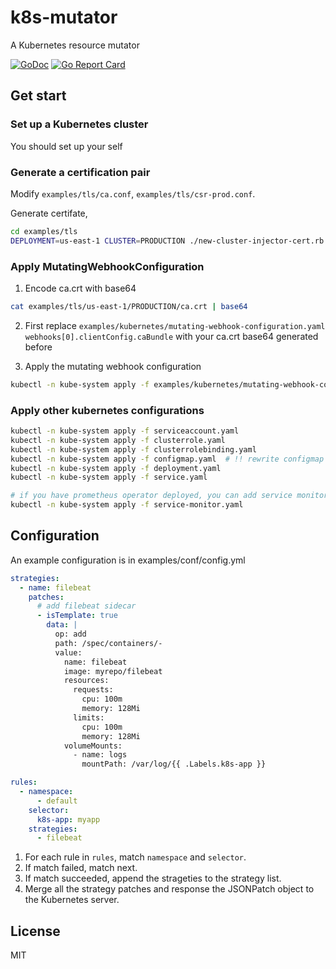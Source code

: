 # k8s-mutator

A Kubernetes resource mutator

[![GoDoc](https://godoc.org/github.com/major1201/k8s-mutator?status.svg)](https://godoc.org/github.com/major1201/k8s-mutator)
[![Go Report Card](https://goreportcard.com/badge/github.com/major1201/k8s-mutator)](https://goreportcard.com/report/github.com/major1201/k8s-mutator)

## Get start

### Set up a Kubernetes cluster

You should set up your self

### Generate a certification pair

Modify `examples/tls/ca.conf`, `examples/tls/csr-prod.conf`.

Generate certifate,

```bash
cd examples/tls
DEPLOYMENT=us-east-1 CLUSTER=PRODUCTION ./new-cluster-injector-cert.rb
```

### Apply MutatingWebhookConfiguration

1. Encode ca.crt with base64

```bash
cat examples/tls/us-east-1/PRODUCTION/ca.crt | base64
```

2. First replace `examples/kubernetes/mutating-webhook-configuration.yaml` `webhooks[0].clientConfig.caBundle` with your ca.crt base64 generated before

3. Apply the mutating webhook configuration

```bash
kubectl -n kube-system apply -f examples/kubernetes/mutating-webhook-configuration.yaml
```

### Apply other kubernetes configurations

```bash
kubectl -n kube-system apply -f serviceaccount.yaml
kubectl -n kube-system apply -f clusterrole.yaml
kubectl -n kube-system apply -f clusterrolebinding.yaml
kubectl -n kube-system apply -f configmap.yaml  # !! rewrite configmap with your config file and mutator cert and key
kubectl -n kube-system apply -f deployment.yaml
kubectl -n kube-system apply -f service.yaml

# if you have prometheus operator deployed, you can add service monitor below
kubectl -n kube-system apply -f service-monitor.yaml
```

## Configuration

An example configuration is in examples/conf/config.yml

```yaml
strategies:
  - name: filebeat
    patches:
      # add filebeat sidecar
      - isTemplate: true
        data: |
          op: add
          path: /spec/containers/-
          value:
            name: filebeat
            image: myrepo/filebeat
            resources:
              requests:
                cpu: 100m
                memory: 128Mi
              limits:
                cpu: 100m
                memory: 128Mi
            volumeMounts:
              - name: logs
                mountPath: /var/log/{{ .Labels.k8s-app }}

rules:
  - namespace:
      - default
    selector:
      k8s-app: myapp
    strategies:
      - filebeat
```

1. For each rule in `rules`, match `namespace` and `selector`.
2. If match failed, match next.
3. If match succeeded, append the strageties to the strategy list.
4. Merge all the strategy patches and response the JSONPatch object to the Kubernetes server.

## License

MIT
